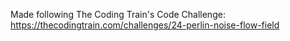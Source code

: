 Made following The Coding Train's Code Challenge:
https://thecodingtrain.com/challenges/24-perlin-noise-flow-field
